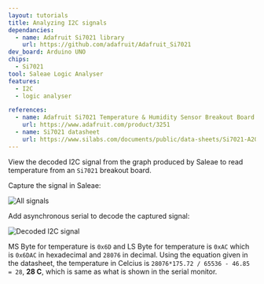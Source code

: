 ```yaml
---
layout: tutorials
title: Analyzing I2C signals
dependancies:
  - name: Adafruit Si7021 library
    url: https://github.com/adafruit/Adafruit_Si7021
dev_board: Arduino UNO
chips:
  - Si7021
tool: Saleae Logic Analyser
features:
  - I2C
  - logic analyser

references:
  - name: Adafruit Si7021 Temperature & Humidity Sensor Breakout Board
    url: https://www.adafruit.com/product/3251
  - name: Si7021 datasheet
    url: https://www.silabs.com/documents/public/data-sheets/Si7021-A20.pdf
---
```


View the decoded I2C signal from the graph produced by Saleae to read temperature from an `Si7021` breakout board.

Capture the signal in Saleae:

<img src="{{ site.url }}/assets/images/tutorials/logic-analyzer-i2c-all-signals.png" alt="All signals">

Add asynchronous serial to decode the captured signal:

<img src="{{ site.url }}/assets/images/tutorials/logic-analyzer-i2c-decoded-signals.png" alt="Decoded I2C signal">

MS Byte for temperature is `0x6D` and LS Byte for temperature is `0xAC` which is `0x6DAC` in hexadecimal and `28076` in decimal. Using the equation given in the datasheet, the temperature in Celcius is `28076*175.72 / 65536 - 46.85 = 28`, **28 C**, which is same as what is shown in the serial monitor.
